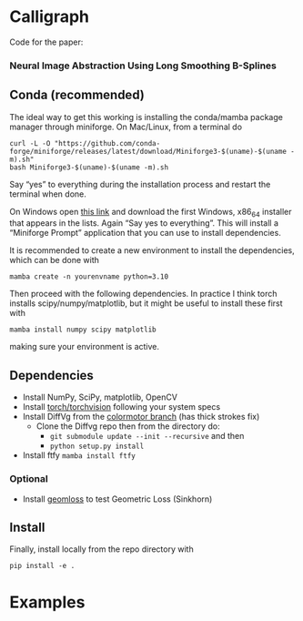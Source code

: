 # Calligraph
Code for the paper:
### Neural Image Abstraction Using Long Smoothing B-Splines

## Conda (recommended)

The ideal way to get this working is installing the conda/mamba package manager through miniforge. On Mac/Linux, from a terminal do

    curl -L -O "https://github.com/conda-forge/miniforge/releases/latest/download/Miniforge3-$(uname)-$(uname -m).sh"
    bash Miniforge3-$(uname)-$(uname -m).sh

Say &ldquo;yes&rdquo; to everything during the installation process and restart the terminal
when done.

On Windows open [this link](https://github.com/conda-forge/miniforge) and download the first Windows, x86<sub>64</sub> installer that
appears in the lists. Again &ldquo;Say yes to everything&rdquo;. This will install a
&ldquo;Miniforge Prompt&rdquo; application that you can use to install dependencies.

It is recommended to create a new environment to install the dependencies, which can be done with

    mamba create -n yourenvname python=3.10

Then proceed with the following dependencies. In practice I think torch installs scipy/numpy/matplotlib, but it might be useful to install these first with

    mamba install numpy scipy matplotlib

making sure your environment is active.


## Dependencies

-   Install NumPy, SciPy, matplotlib, OpenCV
-   Install [torch/torchvision](https://pytorch.org/get-started/locally/) following your system specs
-   Install DiffVg from the [colormotor branch](https://github.com/colormotor/diffvg) (has thick strokes fix)
    -   Clone the Diffvg repo then from the directory do:
        -   `git submodule update --init --recursive` and then
        -   `python setup.py install`
-   Install ftfy `mamba install ftfy`


<a id="org30cfaee"></a>

### Optional

-   Install [geomloss](https://www.kernel-operations.io/geomloss/) to test Geometric Loss (Sinkhorn)


<a id="org5c2e1d9"></a>

## Install

Finally, install locally from the repo directory with

    pip install -e .


<a id="org305a34e"></a>

# Examples
